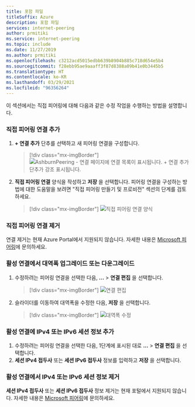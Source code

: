 ```yaml
---
title: 포함 파일
titleSuffix: Azure
description: 포함 파일
services: internet-peering
author: prmitiki
ms.service: internet-peering
ms.topic: include
ms.date: 11/27/2019
ms.author: prmitiki
ms.openlocfilehash: c3212acd5015edbb639b8904b885c718d654e5b4
ms.sourcegitcommit: f28ebb95ae9aaaff3f87d8388a09b41e0b3445b5
ms.translationtype: HT
ms.contentlocale: ko-KR
ms.lasthandoff: 03/29/2021
ms.locfileid: "96356264"
---
```

이 섹션에서는 직접 피어링에 대해 다음과 같은 수정 작업을 수행하는 방법을 설명합니다.

### <a name="add-direct-peering-connections"></a>직접 피어링 연결 추가
1. **+ 연결 추가** 단추를 선택하고 새 피어링 연결을 구성합니다.
    > [!div class="mx-imgBorder"]
    > ![AshburnPeering - 연결 페이지에 연결 목록이 표시됩니다. \+ 연결 추가 단추가 강조 표시됩니다.](../media/setup-direct-modify-addconnection.png)

1. **직접 피어링 연결** 양식을 작성하고 **저장** 을 선택합니다. 피어링 연결을 구성하는 방법에 대한 도움말을 보려면 "직접 피어링 만들기 및 프로비전" 섹션의 단계를 검토하세요.
    > [!div class="mx-imgBorder"]
    > ![직접 피어링 연결 양식](../media/setup-direct-modify-savenewconnection.png)

### <a name="remove-direct-peering-connections"></a>직접 피어링 연결 제거

연결 제거는 현재 Azure Portal에서 지원되지 않습니다. 자세한 내용은 [Microsoft 피어링](mailto:peeringexperience@microsoft.com)에 문의하세요.

### <a name="upgrade-or-downgrade-bandwidth-on-active-connections"></a>활성 연결에서 대역폭 업그레이드 또는 다운그레이드
1. 수정하려는 피어링 연결을 선택한 다음, **...**  > **연결 편집** 을 선택합니다.
    > [!div class="mx-imgBorder"]
    > ![연결 편집](../media/setup-direct-modify-editconnection.png)

1. 슬라이더를 이동하여 대역폭을 수정한 다음, **저장** 을 선택합니다.
    > [!div class="mx-imgBorder"]
    > ![대역폭 수정](../media/setup-direct-modify-editconnectionsettings.png)

### <a name="add-ipv4-or-ipv6-session-information-on-active-connections"></a>활성 연결에 IPv4 또는 IPv6 세션 정보 추가
1. 수정하려는 피어링 연결을 선택한 다음, 1단계에 표시된 대로 **...**  > **연결 편집** 을 선택합니다.
1. **세션 IPv4 접두사** 또는 **세션 IPv6 접두사** 정보를 입력하고 **저장** 을 선택합니다.

### <a name="remove-ipv4-or-ipv6-session-information-on-active-connections"></a>활성 연결에서 IPv4 또는 IPv6 세션 정보 제거
**세션 IPv4 접두사** 또는 **세션 IPv6 접두사** 정보 제거는 현재 포털에서 지원되지 않습니다. 자세한 내용은 [Microsoft 피어링](mailto:peeringexperience@microsoft.com)에 문의하세요.
